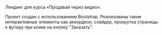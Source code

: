 Лендинг для курса «Продавай через видео».

Проект создан с использованием Bootstrap. Реализованы такие интерактивные элементы как аккордеон, слайдер, прокрутка страницы к футеру при клике на кнопку "Заказать".
